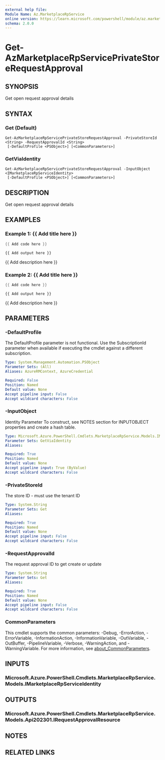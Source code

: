 ```yaml
---
external help file:
Module Name: Az.MarketplaceRpService
online version: https://learn.microsoft.com/powershell/module/az.marketplacerpservice/get-azmarketplacerpserviceprivatestorerequestapproval
schema: 2.0.0
---
```


# Get-AzMarketplaceRpServicePrivateStoreRequestApproval

## SYNOPSIS
Get open request approval details

## SYNTAX

### Get (Default)
```
Get-AzMarketplaceRpServicePrivateStoreRequestApproval -PrivateStoreId <String> -RequestApprovalId <String>
 [-DefaultProfile <PSObject>] [<CommonParameters>]
```

### GetViaIdentity
```
Get-AzMarketplaceRpServicePrivateStoreRequestApproval -InputObject <IMarketplaceRpServiceIdentity>
 [-DefaultProfile <PSObject>] [<CommonParameters>]
```

## DESCRIPTION
Get open request approval details

## EXAMPLES

### Example 1: {{ Add title here }}
```powershell
{{ Add code here }}
```

```output
{{ Add output here }}
```

{{ Add description here }}

### Example 2: {{ Add title here }}
```powershell
{{ Add code here }}
```

```output
{{ Add output here }}
```

{{ Add description here }}

## PARAMETERS

### -DefaultProfile
The DefaultProfile parameter is not functional.
Use the SubscriptionId parameter when available if executing the cmdlet against a different subscription.

```yaml
Type: System.Management.Automation.PSObject
Parameter Sets: (All)
Aliases: AzureRMContext, AzureCredential

Required: False
Position: Named
Default value: None
Accept pipeline input: False
Accept wildcard characters: False
```

### -InputObject
Identity Parameter
To construct, see NOTES section for INPUTOBJECT properties and create a hash table.

```yaml
Type: Microsoft.Azure.PowerShell.Cmdlets.MarketplaceRpService.Models.IMarketplaceRpServiceIdentity
Parameter Sets: GetViaIdentity
Aliases:

Required: True
Position: Named
Default value: None
Accept pipeline input: True (ByValue)
Accept wildcard characters: False
```

### -PrivateStoreId
The store ID - must use the tenant ID

```yaml
Type: System.String
Parameter Sets: Get
Aliases:

Required: True
Position: Named
Default value: None
Accept pipeline input: False
Accept wildcard characters: False
```

### -RequestApprovalId
The request approval ID to get create or update

```yaml
Type: System.String
Parameter Sets: Get
Aliases:

Required: True
Position: Named
Default value: None
Accept pipeline input: False
Accept wildcard characters: False
```

### CommonParameters
This cmdlet supports the common parameters: -Debug, -ErrorAction, -ErrorVariable, -InformationAction, -InformationVariable, -OutVariable, -OutBuffer, -PipelineVariable, -Verbose, -WarningAction, and -WarningVariable. For more information, see [about_CommonParameters](http://go.microsoft.com/fwlink/?LinkID=113216).

## INPUTS

### Microsoft.Azure.PowerShell.Cmdlets.MarketplaceRpService.Models.IMarketplaceRpServiceIdentity

## OUTPUTS

### Microsoft.Azure.PowerShell.Cmdlets.MarketplaceRpService.Models.Api202301.IRequestApprovalResource

## NOTES

## RELATED LINKS

